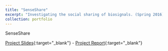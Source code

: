 ```yaml
---
title: "SenseShare"
excerpt: "Investigating the social sharing of biosignals. (Spring 2016)<br/><img src='/images/500x300.png'>"
collection: portfolio
---
```


SenseShare

[Project Slides](/files/CMC_S16_finalslides.pdf){:target="_blank"} - [Project Report](/files/CMC_S16_finalreport.pdf){:target="_blank"}

